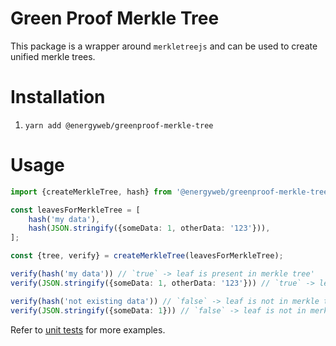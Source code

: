 # Green Proof Merkle Tree
This package is a wrapper around `merkletreejs` and can be used to create unified merkle trees.

# Installation

[//]: # (TODO: Change after deployment)
1. ```yarn add @energyweb/greenproof-merkle-tree```

# Usage
```typescript
import {createMerkleTree, hash} from '@energyweb/greenproof-merkle-tree';

const leavesForMerkleTree = [
    hash('my data'),
    hash(JSON.stringify({someData: 1, otherData: '123'})),
];

const {tree, verify} = createMerkleTree(leavesForMerkleTree);

verify(hash('my data')) // `true` -> leaf is present in merkle tree'
verify(JSON.stringify({someData: 1, otherData: '123'})) // `true` -> leaf is in merkle tree

verify(hash('not existing data')) // `false` -> leaf is not in merkle tree
verify(JSON.stringify({someData: 1})) // `false` -> leaf is not in merkle tree
```

Refer to [unit tests](test/hashing.test.ts) for more examples.